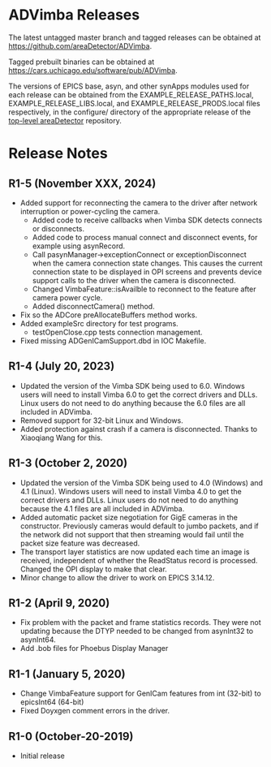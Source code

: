 ADVimba Releases
==================

The latest untagged master branch and tagged releases can be obtained at
https://github.com/areaDetector/ADVimba.

Tagged prebuilt binaries can be obtained at
https://cars.uchicago.edu/software/pub/ADVimba.

The versions of EPICS base, asyn, and other synApps modules used for each release can be obtained from 
the EXAMPLE_RELEASE_PATHS.local, EXAMPLE_RELEASE_LIBS.local, and EXAMPLE_RELEASE_PRODS.local
files respectively, in the configure/ directory of the appropriate release of the 
[top-level areaDetector](https://github.com/areaDetector/areaDetector) repository.


Release Notes
=============
R1-5 (November XXX, 2024)
----
* Added support for reconnecting the camera to the driver after network interruption 
  or power-cycling the camera.
  - Added code to receive callbacks when Vimba SDK detects connects or disconnects.
  - Added code to process manual connect and disconnect events, for example using asynRecord.
  - Call pasynManager->exceptionConnect or exceptionDisconnect when the camera connection state changes.
    This causes the current connection state to be displayed in OPI screens and prevents device
    support calls to the driver when the camera is disconnected.
  - Changed VimbaFeature::isAvailble to reconnect to the feature after camera power cycle.
  - Added disconnectCamera() method.
* Fix so the ADCore preAllocateBuffers method works.
* Added exampleSrc directory for test programs.
  - testOpenClose.cpp tests connection management.
* Fixed missing ADGenICamSupport.dbd in IOC Makefile.

R1-4 (July 20, 2023)
----
* Updated the version of the Vimba SDK being used to 6.0.
  Windows users will need to install Vimba 6.0 to get the correct drivers and DLLs.
  Linux users do not need to do anything because the 6.0 files are all included in ADVimba.
* Removed support for 32-bit Linux and Windows.
* Added protection against crash if a camera is disconnected.  Thanks to Xiaoqiang Wang for this.

R1-3 (October 2, 2020)
----
* Updated the version of the Vimba SDK being used to 4.0 (Windows) and 4.1 (Linux).
  Windows users will need to install Vimba 4.0 to get the correct drivers and DLLs.
  Linux users do not need to do anything because the 4.1 files are all included in ADVimba.
* Added automatic packet size negotiation for GigE cameras in the constructor.
  Previously cameras would default to jumbo packets, and if the network did not support that
  then streaming would fail until the packet size feature was decreased.
* The transport layer statistics are now updated each time an image is received, independent
  of whether the ReadStatus record is processed. Changed the OPI display to make that clear.
* Minor change to allow the driver to work on EPICS 3.14.12.

R1-2 (April 9, 2020)
----
* Fix problem with the packet and frame statistics records. 
  They were not updating because the DTYP needed to be changed from asynInt32 to asynInt64.
* Add .bob files for Phoebus Display Manager

R1-1 (January 5, 2020)
----
* Change VimbaFeature support for GenICam features from int (32-bit) to epicsInt64 (64-bit)
* Fixed Doyxgen comment errors in the driver.

R1-0 (October-20-2019)
----
* Initial release
